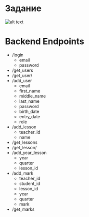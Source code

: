 # Задание
![alt text](https://raw.githubusercontent.com/it-stop/electronic-sheet/master/task.jpeg)

# Backend Endpoints
- /login
    - email
    - password
- /get_users
- /get_user/<uid>
- /add_user
    - email
    - first_name
    - middle_name
    - last_name
    - password
    - birth_date
    - entry_date
    - role
- /add_lesson
    - teacher_id
    - name
- /get_lessons
- /get_lesson/<uid>
- /add_year_lesson
    - year
    - quarter
    - lesson_id
- /add_mark
    - teacher_id
    - student_id
    - lesson_id
    - year
    - quarter
    - mark
- /get_marks
